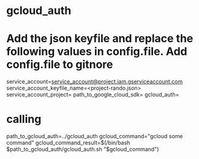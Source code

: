 # gcloud_auth
 # Add the json keyfile and replace the following values in config.file. Add config.file to gitnore
service_account=<service_account@project.iam.gserviceaccount.com>
service_account_keyfile_name=<project-rando.json>
service_account_project=<project>
path_to_google_cloud_sdk=<objective path to google-cloud-sdk>
gcloud_auth=<objective path to gcloud_auth>

# calling
path_to_gcloud_auth=../gcloud_auth
gcloud_command="gcloud some command"
gcloud_command_result=$(/bin/bash $path_to_gcloud_auth/gcloud_auth.sh "$gcloud_command")
